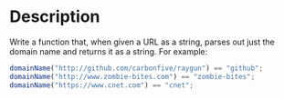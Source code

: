 # Description

Write a function that, when given a URL as a string, parses out just the domain name and returns it as a string. For example:

```javascript
domainName("http://github.com/carbonfive/raygun") == "github";
domainName("http://www.zombie-bites.com") == "zombie-bites";
domainName("https://www.cnet.com") == "cnet";
```
